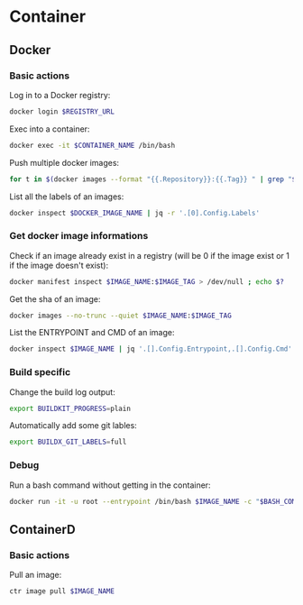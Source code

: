 # Container

## Docker

### Basic actions

Log in to a Docker registry:

```bash
docker login $REGISTRY_URL
```

Exec into a container:

```bash
docker exec -it $CONTAINER_NAME /bin/bash
```

Push multiple docker images:

```bash
for t in $(docker images --format "{{.Repository}}:{{.Tag}} " | grep "$IMAGE_NAME"); do docker push "${t}"; done
```

List all the labels of an images:

```bash
docker inspect $DOCKER_IMAGE_NAME | jq -r '.[0].Config.Labels'
```

### Get docker image informations

Check if an image already exist in a registry (will be 0 if the image exist or 1 if the image doesn't exist):

```bash
docker manifest inspect $IMAGE_NAME:$IMAGE_TAG > /dev/null ; echo $?
```

Get the sha of an image:

```bash
docker images --no-trunc --quiet $IMAGE_NAME:$IMAGE_TAG
```

List the ENTRYPOINT and CMD of an image:

```bash
docker inspect $IMAGE_NAME | jq '.[].Config.Entrypoint,.[].Config.Cmd'
```

### Build specific

Change the build log output:

```bash
export BUILDKIT_PROGRESS=plain
```

Automatically add some git lables:

```bash
export BUILDX_GIT_LABELS=full
```

### Debug

Run a bash command without getting in the container:

```bash
docker run -it -u root --entrypoint /bin/bash $IMAGE_NAME -c "$BASH_COMMAND"
```

## ContainerD

### Basic actions

Pull an image:

```bash
ctr image pull $IMAGE_NAME
```
